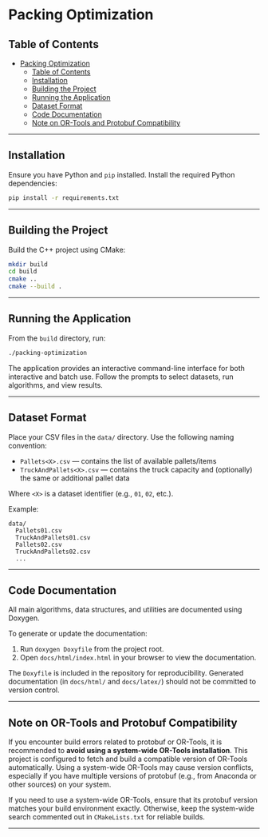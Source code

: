 # Packing Optimization

## Table of Contents
- [Packing Optimization](#packing-optimization)
  - [Table of Contents](#table-of-contents)
  - [Installation](#installation)
  - [Building the Project](#building-the-project)
  - [Running the Application](#running-the-application)
  - [Dataset Format](#dataset-format)
  - [Code Documentation](#code-documentation)
  - [Note on OR-Tools and Protobuf Compatibility](#note-on-or-tools-and-protobuf-compatibility)

---

## Installation

Ensure you have Python and `pip` installed. Install the required Python dependencies:

```bash
pip install -r requirements.txt
```

---

## Building the Project

Build the C++ project using CMake:

```bash
mkdir build
cd build
cmake ..
cmake --build .
```

---

## Running the Application

From the `build` directory, run:

```bash
./packing-optimization
```

The application provides an interactive command-line interface for both interactive and batch use. Follow the prompts to select datasets, run algorithms, and view results.

---

## Dataset Format

Place your CSV files in the `data/` directory. Use the following naming convention:

- `Pallets<X>.csv` — contains the list of available pallets/items
- `TruckAndPallets<X>.csv` — contains the truck capacity and (optionally) the same or additional pallet data

Where `<X>` is a dataset identifier (e.g., `01`, `02`, etc.).

Example:

```
data/
  Pallets01.csv
  TruckAndPallets01.csv
  Pallets02.csv
  TruckAndPallets02.csv
  ...
```

---

## Code Documentation

All main algorithms, data structures, and utilities are documented using Doxygen.

To generate or update the documentation:

1. Run `doxygen Doxyfile` from the project root.
2. Open `docs/html/index.html` in your browser to view the documentation.

The `Doxyfile` is included in the repository for reproducibility. Generated documentation (in `docs/html/` and `docs/latex/`) should not be committed to version control.

---

## Note on OR-Tools and Protobuf Compatibility

If you encounter build errors related to protobuf or OR-Tools, it is recommended to **avoid using a system-wide OR-Tools installation**. This project is configured to fetch and build a compatible version of OR-Tools automatically. Using a system-wide OR-Tools may cause version conflicts, especially if you have multiple versions of protobuf (e.g., from Anaconda or other sources) on your system.

If you need to use a system-wide OR-Tools, ensure that its protobuf version matches your build environment exactly. Otherwise, keep the system-wide search commented out in `CMakeLists.txt` for reliable builds.

---
